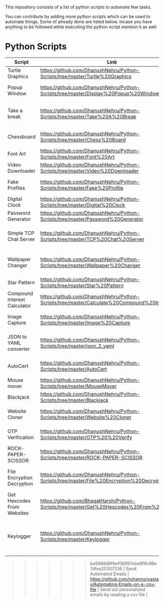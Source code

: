 This repository consists of a list of python scripts to automate few tasks.

You can contribute by adding more python scripts which can be used to automate things. Some of already done are listed below.
Incase you have anything to be followed while executing the python script mention it as well


# Python Scripts

| Script                       | Link                                                                                       | Description                                                                       |
| ---------------------------- | ------------------------------------------------------------------------------------------ | --------------------------------------------------------------------------------- |
| Turtle Graphics              | https://github.com/DhanushNehru/Python-Scripts/tree/master/Turtle%20Graphics               | Code using turtle graphics                                                        |
| Popup Window                 | https://github.com/DhanushNehru/Python-Scripts/tree/master/Display%20Popup%20Window        | Displaying a popup window DisplayPopupWindow.py                                   |
| Take a break                 | https://github.com/DhanushNehru/Python-Scripts/tree/master/Take%20A%20Break                | Python code to take a break while working long hours TakeABreak.py                |
| Chessboard                   | https://github.com/DhanushNehru/Python-Scripts/tree/master/Chess%20Board                   | Create a chesboard using matplotlib ChessBoard.py                                 |
| Font Art                     | https://github.com/DhanushNehru/Python-Scripts/tree/master/Font%20Art                      | Display a font art using python FontArt.py                                        |
| Video Downloader             | https://github.com/DhanushNehru/Python-Scripts/tree/master/Video%20Downloader              |                                                                                   |
| Fake Profiles                | https://github.com/DhanushNehru/Python-Scripts/tree/master/Fake%20Profile                  | Get many fake profiles using python FakeProfile.py                                |
| Digital Clock                | https://github.com/DhanushNehru/Python-Scripts/tree/master/Digital%20Clock                 |                                                                                   |
| Password Generator           | https://github.com/DhanushNehru/Python-Scripts/tree/master/Password%20Generator            | Generate a random password                                                        |
| Simple TCP Chat Server       | https://github.com/DhanushNehru/Python-Scripts/tree/master/TCP%20Chat%20Server             | Creates a local server on your LAN for receiving and sending messages!            |
| Wallpaper Changer            | https://github.com/DhanushNehru/Python-Scripts/tree/master/Wallpaper%20Changer             | Automatically change home wallpaper adding a random quote and stock tickers on it |
| Star Pattern                 | https://github.com/DhanushNehru/Python-Scripts/tree/master/Star%20Pattern                  | Create a star pattern pyramid                                                     |
| Compound Interest Calculator | https://github.com/DhanushNehru/Python-Scripts/tree/master/Calculate%20Compound%20Interest | calculate compound interest                                                       |
| Image Capture                | https://github.com/DhanushNehru/Python-Scripts/tree/master/Image%20Capture                 | Capture image from your webcam and save it on your local device.                  |
| JSON to YAML converter       | https://github.com/DhanushNehru/Python-Scripts/tree/master/json_2_yaml                     | Converts JSON file to YAML files. A sample JSON is included for testing.          |
| AutoCert                     | https://github.com/DhanushNehru/Python-Scripts/tree/master/AutoCert                        | A Python script to auto generate e-certificates in bulk.                          |
| Mouse mover                  | https://github.com/DhanushNehru/Python-Scripts/tree/master/MouseMover                      | Moves your mouse every 15 seconds                                                 |
| Blackjack                    | https://github.com/DhanushNehru/Python-Scripts/tree/master/Blackjack                       | BlackjackGame.py - Plus, let's get 21                                             |
| Website Cloner               | https://github.com/DhanushNehru/Python-Scripts/tree/master/Website%20Cloner                | Clone any website and open the site in your local IP                              |
| OTP Verification             | https://github.com/DhanushNehru/Python-Scripts/tree/master/OTP%20%20Verify                 | An OTP Verification Checker OTPVerification.py                                    |
| ROCK-PAPER-SCISSOR           | https://github.com/DhanushNehru/Python-Scripts/tree/master/ROCK-PAPER-SCISSOR                 | A python game Rock Paper Scissor.                                                 |
| File Encryption Decryption   | https://github.com/DhanushNehru/Python-Scripts/tree/master/File%20Encryption%20Decryption  | Encrypts and Decrypts files using AES Algorithms for Security purposes.           |
| Get Hexcodes From Websites   | https://github.com/BhagatHarsh/Python-Scripts/tree/master/Get%20Hexcodes%20From%20Websites  | Generates a python list containing Hexcodes from website.           |
| Keylogger  | https://github.com/DhanushNehru/Python-Scripts/tree/master/Keylogger | Keylogger that can track your keystrokes, clipboard text, take screenshots at regular intervals, and records audio.          |
>>>>>>> ba5688d8f9ef06997ebe8f9c98e7dfea20307336
| Send Automated Emails   | https://github.com/rohannsrivastav/Automating-Emails-on-a-.csv-file  | Send out personalized emails by reading a csv file            |